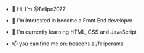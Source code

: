 - 👋 Hi, I’m @Felipe2077

- 👀 I’m interested in become a Front End developer

- 🌱 I’m currently learning HTML, CSS and JavaScript.

- 📫 you can find me on:  beacons.ai/feliperama


<!---
Felipe2077/Felipe2077 is a ✨ special ✨ repository because its `README.md` (this file) appears on your GitHub profile.
You can click the Preview link to take a look at your changes.
--->
